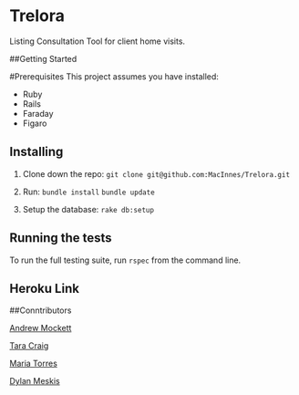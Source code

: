 # Trelora 

Listing Consultation Tool for client home visits. 

##Getting Started 

#Prerequisites
 This project assumes you have installed: 
 * Ruby
 * Rails
 * Faraday
 * Figaro
 


## Installing

1. Clone down the repo:
   `git clone git@github.com:MacInnes/Trelora.git`
2. Run: 
  `bundle install`
  `bundle update`
  
3. Setup the database: 
   `rake db:setup`



## Running the tests
To run the full testing suite, run `rspec` from the command line. 

## Heroku Link


##Conntributors

[Andrew Mockett ](https://github.com/MacInnes)

[Tara Craig](https://github.com/TCraig7)

[Maria Torres](https://github.com/tmaria17)

[Dylan Meskis](https://github.com/dmeskis)
